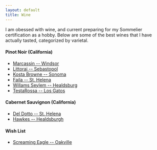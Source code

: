 ```yaml
---
layout: default
title: Wine
---
```


I am obessed with wine, and current preparing for my Sommelier certification as a hobby. 
Below are some of the best wines that I have actually tasted, categorized by varietal.

#### Pinot Noir (California)
* [Marcassin -- Windsor](http://marcassinvineyards.com/)
* [Littorai -- Sebastopol](http://www.littorai.com/)
* [Kosta Browne -- Sonoma](https://www.kostabrowne.com/)
* [Faila -- St. Helena](https://www.faillawines.com/)
* [Willams Seylem -- Healdsburg](https://www.williamsselyem.com/)
* [TestaRossa -- Los Gatos](https://www.testarossa.com/)

#### Cabernet Sauvignon (California)
* [Del Dotto -- St. Helena](https://www.deldottovineyards.com/)
* [Hawkes -- Healdsburgh](https://www.hawkeswine.com/)

#### Wish List
* [Screaming Eagle -- Oakville](https://www.screamingeagle.com/)
